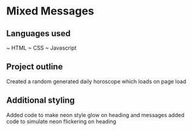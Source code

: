 Mixed Messages
==============
Languages used
--------------
~ HTML
~ CSS
~ Javascript

Project outline
---------------
Created a random generated daily horoscope which loads on page load

Additional styling
------------
Added code to make neon style glow on heading and messages
added code to simulate neon flickering on heading
